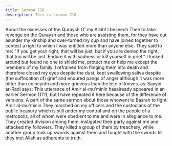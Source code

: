 ```yaml
---
title: Sermon 218
description: This is sermon 218
---
```


About the excesses of the Quraysh
O' my Allah! I beseech Thee to take revenge on the Quraysh and those who are assisting
them, for they have cut asunder my kinship and over-turned my cup and have joined together
to contest a right to which I was entitled more than anyone else. They said to me: "If you get
your right, that will be just, but if you are denied the right, that too will be just.
Endure it with sadness or kill yourself in grief." I looked around but found no one to shield
me, protect me or help me except the members of my family. I refrained from flinging them
into death and therefore closed my eyes despite the dust, kept swallowing saliva despite (the
suffocation of) grief and endured pangs of anger although it was more bitter than colocynth
and more grievous than the bite of knives.
as-Sayyid ar-Radi says: This utterance of Amir al-mu'minin hasalready appeared in an earlier
Sermon (171), but I have repeated it here because of the difference of versions.
A part of the same sermon about those whowent to Basrah to fight Amir al-mu'minin
They marched on my officers and the custodians of the public treasury which is still under my
control and on the people of a metropolis, all of whom were obedient to me and were in
allegiance to me.
They created division among them, instigated their party against me and attacked my
followers. They killed a group of them by treachery, while another group took up swords
against them and fought with the swords till they met Allah as adherents to truth.